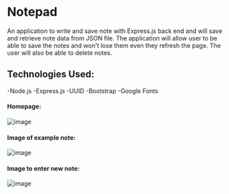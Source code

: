 # Notepad

An application to write and save note with Express.js back end and will save and retrieve note data from JSON file. The application will allow user to be able to save the notes and won't lose them even they refresh the page. The user will also be able to delete notes.

## Technologies Used: 
-Node.js
-Express.js
-UUID 
-Bootstrap
-Google Fonts 

#### Homepage: 

![image](https://user-images.githubusercontent.com/75647359/155443739-cf3f95eb-3775-4897-93f5-41d84feb6eb5.png)

#### Image of example note: 

![image](https://user-images.githubusercontent.com/75647359/155443616-ed950f35-52ac-42a3-a261-8c0094371507.png)

#### Image to enter new note:

![image](https://user-images.githubusercontent.com/75647359/155443677-4d654c08-bae6-4b4d-baae-2fd78ff8d3e1.png)
